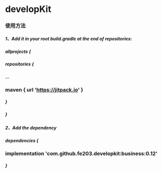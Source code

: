 # developKit

### 使用方法
##### 1、Add it in your root build.gradle at the end of repositories:
##### allprojects {
##### 		repositories {
##### 			...
### 			maven { url 'https://jitpack.io' }
##### 		}
##### 	}
  
##### 2、Add the dependency
##### dependencies {
### 	        implementation 'com.github.fe203.developkit:business:0.12'
##### 	}
